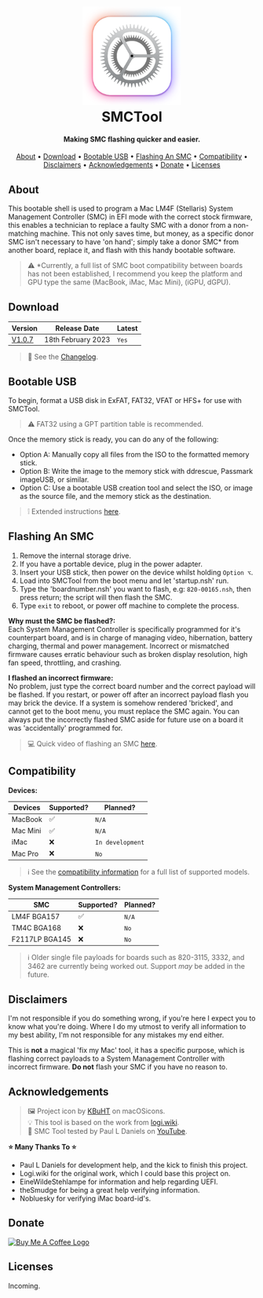 
<h1 align="center">
<img width="200" src="resource/img/icon256.png" alt="SMCTool Logo">
<br>
SMCTool
</h1>

<h4 align="center">Making SMC flashing quicker and easier.</h4>

<p align="center">
  <a href="#about">About</a> •
  <a href="#download">Download</a> •
  <a href="#bootable-usb">Bootable USB</a> •
  <a href="#flashing-an-smc">Flashing An SMC</a> •
  <a href="#compatibility">Compatibility</a> •
  <a href="#disclaimers">Disclaimers</a> •
  <a href="#acknowledgements">Acknowledgements</a> •
  <a href="#donate">Donate</a> •
  <a href="#licenses">Licenses</a>
</p>

## About

This bootable shell is used to program a Mac LM4F (Stellaris) System Management Controller (SMC) in EFI mode with the correct stock firmware, this enables a technician to replace a faulty SMC with a donor from a non-matching machine. This not only saves time, but money, as a specific donor SMC isn't necessary to have 'on hand'; simply take a donor SMC* from another board, replace it, and flash with this handy bootable software.

> ⚠ *Currently, a full list of SMC boot compatibility between boards has not been established, I recommend you keep the platform and GPU type the same (MacBook, iMac, Mac Mini), (iGPU, dGPU).

## Download

| Version| Release Date| Latest|
|--------|-------------|--------|
| [V1.0.7](https://github.com/MuertoGB/SMCTool/releases/tag/v1.0.7)| 18th February 2023   | `Yes`  |

> 📔 See the [Changelog](CHANGELOG.md).

## Bootable USB

To begin, format a USB disk in ExFAT, FAT32, VFAT or HFS+ for use with SMCTool.
> ⚠ FAT32 using a GPT partition table is recommended.

Once the memory stick is ready, you can do any of the following:
- Option A: Manually copy all files from the ISO to the formatted memory stick.
- Option B: Write the image to the memory stick with ddrescue, Passmark imageUSB, or similar.
- Option C: Use a bootable USB creation tool and select the ISO, or image as the source file, and the memory stick as the destination.

> ❕ Extended instructions [here](BOOTABLEUSB.md).

## Flashing An SMC

1. Remove the internal storage drive.
2. If you have a portable device, plug in the power adapter.
3. Insert your USB stick, then power on the device whilst holding `Option ⌥`.
4. Load into SMCTool from the boot menu and let 'startup.nsh' run.
5. Type the 'boardnumber.nsh' you want to flash, e.g: `820-00165.nsh`, then press return; the script will then flash the SMC.
6. Type `exit` to reboot, or power off machine to complete the process.

**Why must the SMC be flashed?:**\
Each System Management Controller is specifically programmed for it's counterpart board, and is in charge of managing video, hibernation, battery charging, thermal and power management. Incorrect or mismatched firmware causes erratic behaviour such as broken display resolution, high fan speed, throttling, and crashing.

**I flashed an incorrect firmware:**\
No problem, just type the correct board number and the correct payload will be flashed. If you restart, or power off after an incorrect payload flash you may brick the device. If a system is somehow rendered 'bricked', and cannot get to the boot menu, you must replace the SMC again. You can always put the incorrectly flashed SMC aside for future use on a board it was 'accidentally' programmed for.

> 💻 Quick video of flashing an SMC [here](https://www.youtube.com/watch?v=nUm30m3zNxI).

## Compatibility

**Devices:**

| Devices| Supported?   | Planned?|
|--------|-------------|--------|
| MacBook| ✅          | `N/A`  |
| Mac Mini|✅          | `N/A`  |
| iMac | ❌            | `In development`  |
| Mac Pro| ❌          | `No`  |

> ℹ See the [compatibility information](COMPATIBILITY.md) for a full list of supported models.

**System Management Controllers:**

| SMC         | Supported?  | Planned?|
|----------------|-------------|---------|
| LM4F BGA157    | ✅          | `N/A`    |
| TM4C BGA168    | ❌         | `No`    |
| F2117LP BGA145 | ❌         | `No`    |

> ℹ Older single file payloads for boards such as 820-3115, 3332, and 3462 are currently being worked out. Support *may* be added in the future.

## Disclaimers

I'm not responsible if you do something wrong, if you're here I expect you to know what you're doing. Where I do my utmost to verify all information to my best ability, I'm not responsible for any mistakes my end either.

This is **not** a magical 'fix my Mac' tool, it has a specific purpose, which is flashing correct payloads to a System Management Controller with incorrect firmware. **Do not** flash your SMC if you have no reason to.

## Acknowledgements

> 🖼 Project icon by [KBuHT](https://macosicons.com/#/u/KBuHT) on macOSicons.\
> 💡 This tool is based on the work from  [logi.wiki](https://logi.wiki/index.php?title=SMC_flashing).\
>🎥 SMC Tool tested by Paul L Daniels on [YouTube](https://www.youtube.com/watch?v=q8LEh8C4iYo).

**⭐ Many Thanks To ⭐**
* Paul L Daniels for development help, and the kick to finish this project.
* Logi.wiki for the original work, which I could base this project on.
* EineWildeStehlampe for information and help regarding UEFI.
* theSmudge for being a great help verifying information.
* Nobluesky for verifying iMac board-id's.

## Donate

<a href="https://www.buymeacoffee.com/Muerto">
<img width="160" src="https://uc80e5ba3058c2d15b2a77972a8b.previews.dropboxusercontent.com/p/thumb/AB18JbfsN4REmFgvOrzwO3ooBl2K1VkxckN-h1H0qKcNhQDfIIROLC57mhfRHlNPZXBDEK7S3gHEnx6Uc35udaYsS-Mx66J6llYd_lSwfaIAntk3eynVXJNhd5nRHFDI1ncBuDVpVbrtKeQZlP2WPhejwCDH99YAFH8xcPef9q2d37EBjVV9-cK4cGUd7KmXCfa81wP6tXXV8r7-f_5L1c6tgs9HxLgqaDlAPXG8BcM9B6NRFdxlOsLGvYh9ESFE7fMb7dTrOu7PgsBsVrrIfTOxL8akUj2QiSGMJiZNXJrYrsW7mjKu_qQ-7Z-mhlZ2ZtY-FApmMFhfQrWj17D7hiXCemMdb_SaZCbaHBucMaJZ5Y1OPY3a6XlAxUCNJXSrFoI/p.png" alt="Buy Me A Coffee Logo">
</a>


## Licenses

Incoming.
